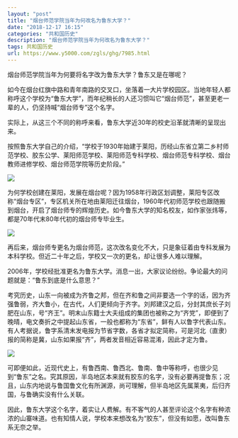 ```yaml
---
layout: "post"
title: "烟台师范学院当年为何改名为鲁东大学？"
date: "2018-12-17 16:15"
categories: "共和国历史"
description: "烟台师范学院当年为何改名为鲁东大学？"
tags: 共和国历史
url: https://www.y5000.com/zgls/ghg/7985.html
---
```






烟台师范学院当年为何要将名字改为鲁东大学？鲁东又是在哪呢？

如今在烟台红旗中路和青年南路的交叉口，坐落着一大片学校园区。当地年轻人都称呼这个学校为“鲁东大学”，而年纪稍长的人还习惯叫它“烟台师范”，甚至更老一辈的人，仍坚持喊“烟台师专”这个名字。

实际上，从这三个不同的称呼来看，鲁东大学近30年的校史沿革就清晰的呈现出来。

按照鲁东大学自己的介绍，“学校于1930年始建于莱阳，历经山东省立第二乡村师范学校、胶东公学、莱阳师范学校、莱阳师范专科学校、烟台师范专科学校、烟台教师进修学校、烟台师范学院等历史阶段。”

![](https://img.y5000.com/uploads/allimg/161221/1P01L1L-0.jpg)

为何学校创建在莱阳，发展在烟台呢？因为1958年行政区划调整，莱阳专区改称“烟台专区”，专区机关所在地由莱阳迁往烟台，1960年代初师范学校也跟随搬到烟台，开启了烟台师专的辉煌历史。如今鲁东大学的知名校友，如作家张炜等，都是70年代末80年代初的烟台师专毕业生。

![](https://img.y5000.com/uploads/allimg/161221/1P01G291-1.jpg)

再后来，烟台师专更名为烟台师范，这次改名变化不大，只是象征着由专科发展为本科学校。但近二十年之后，学校又一次的更名，却让很多人难以理解。

2006年，学校经批准更名为鲁东大学。消息一出，大家议论纷纷。争论最大的问题就是：“鲁东到底是什么意思？”

考究历史，山东一向被成为齐鲁之邦，但在齐和鲁之间非要选一个字的话，因为齐强鲁弱，齐大鲁小，在古代，人们更倾向于齐字。刘邦建汉之后，分封其庶长子刘肥在山东，号“齐王”。明末山东籍士大夫组成的集团也被称之为“齐党”，即便到了晚晴，电文奏折之中提起山东省，一般也都称为“东省”，鲜有人以鲁字代表山东。有人考据说，鲁字系清末发电报为节省字数，各省才拟定简称，可是河北（直隶）报的简称是冀，山东如果报“齐”，两者发音相近容易混淆，因此才定为鲁。

![](https://img.y5000.com/uploads/allimg/161221/1P01K518-2.jpg)

可即便如此，近现代史上，有鲁西南、鲁西北、鲁南、鲁中等称呼，也很少见到“鲁东”之名。究其原因，半岛地区本来就有胶东的名字，没有必要再提鲁东；况且，山东内地说与鲁国鲁文化有所渊源，尚可理解，但半岛地区先属莱夷，后归齐国，与鲁确实没有什么关联。

因此，鲁东大学这个名字，着实让人费解。有不客气的人甚至评论这个名字有种浓浓的山寨味道。也有知情人说，学校本来想改名为“胶东”，但没有如愿，改叫鲁东系无奈之举。
